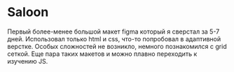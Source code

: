# Saloon
Первый более-менее большой макет figma который я сверстал за 5-7 дней. 
Использовал только html и css, что-то попробовал в адаптивной верстке.
Особых сложностей не возникло, немного познакомился с grid сеткой.
Еще пара таких макетов и можно плавно переходить к изучению JS.
